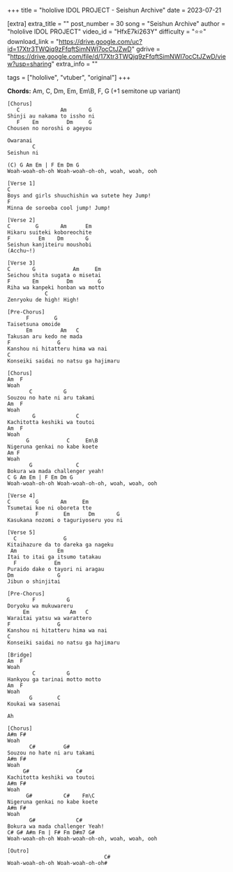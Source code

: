 +++
title = "hololive IDOL PROJECT - Seishun Archive"
date = 2023-07-21

[extra]
extra_title = ""
post_number = 30
song = "Seishun Archive"
author = "hololive IDOL PROJECT"
video_id = "HfxE7ki263Y"
difficulty = "⭐⭐"
download_link = "https://drive.google.com/uc?id=17Xtr3TWQjq9zFfqftSimNWI7ocCtJZwD"
gdrive = "https://drive.google.com/file/d/17Xtr3TWQjq9zFfqftSimNWI7ocCtJZwD/view?usp=sharing"
extra_info = ""

tags = ["hololive", "vtuber", "original"]
+++

**Chords:** Am, C, Dm, Em, Em\B, F, G (+1 semitone up variant)

```
[Chorus]
   C             Am       G
Shinji au nakama to issho ni
   F    Em         Dm     G
Chousen no noroshi o ageyou

Owaranai
        C
Seishun ni

(C) G Am Em | F Em Dm G
Woah-woah-oh-oh Woah-woah-oh-oh, woah, woah, ooh

[Verse 1]
C
Boys and girls shuuchishin wa sutete hey Jump!
F
Minna de soroeba cool jump! Jump!

[Verse 2]
C        G       Am      Em
Hikaru suiteki koboreochite
F         Em    Dm       G
Seishun kanjiteiru moushobi
(Acchu~!)

[Verse 3]
C       G            Am     Em
Seichou shita sugata o misetai
F       Em         Dm        G
Riha wa kanpeki honban wa motto
            C   
Zenryoku de high! High!

[Pre-Chorus]
      F        G
Taisetsuna omoide
      Em         Am   C
Takusan aru kedo ne mada
F               G
Kanshou ni hitatteru hima wa nai
C
Konseiki saidai no natsu ga hajimaru

[Chorus]
Am  F
Woah
       C          G
Souzou no hate ni aru takami
Am  F
Woah
        G             C
Kachitotta keshiki wa toutoi
Am  F
Woah
      G            C     Em\B
Nigeruna genkai no kabe koete
Am F
Woah
       G              C
Bokura wa mada challenger yeah!
C G Am Em | F Em Dm G
Woah-woah-oh-oh Woah-woah-oh-oh, woah, woah, ooh

[Verse 4]
C        G       Am     Em
Tsumetai koe ni oboreta tte
         F        Em      Dm       G
Kasukana nozomi o taguriyoseru you ni

[Verse 5]
  C               G
Kitaihazure da to dareka ga nageku
 Am             Em
Itai to itai ga itsumo tatakau
  F            Em               
Puraido dake o tayori ni aragau 
Dm              G
Jibun o shinjitai

[Pre-Chorus]
        F          G
Doryoku wa mukuwareru
     Em             Am   C
Waraitai yatsu wa warattero
F               G
Kanshou ni hitatteru hima wa nai
C
Konseiki saidai no natsu ga hajimaru

[Bridge]
Am  F
Woah
        C          G
Hankyou ga tarinai motto motto
Am  F
Woah
       G        C
Koukai wa sasenai

Ah

[Chorus]
A#m F#
Woah
       C#         G#
Souzou no hate ni aru takami
A#m F#
Woah
     G#               C#
Kachitotta keshiki wa toutoi
A#m F#
Woah
      G#          C#    Fm\C
Nigeruna genkai no kabe koete
A#m F#
Woah
       G#             C#
Bokura wa mada challenger Yeah!
C# G# A#m Fm | F# Fm D#m7 G#
Woah-woah-oh-oh Woah-woah-oh-oh, woah, woah, ooh

[Outro]
                               C#
Woah-woah-oh-oh Woah-woah-oh-oh#
```